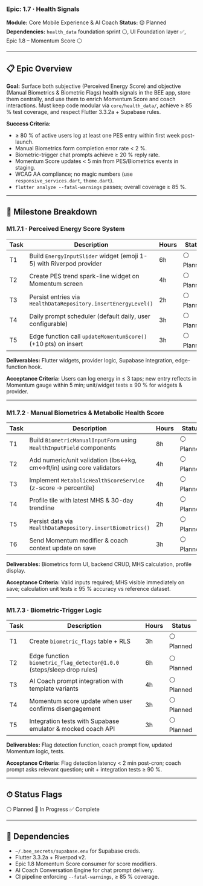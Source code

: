 ### Epic: 1.7 · Health Signals

**Module:** Core Mobile Experience & AI Coach **Status:** 🟡 Planned\
**Dependencies:** `health_data` foundation sprint ⚪, UI Foundation layer ✅,
Epic 1.8 – Momentum Score ⚪

---

## 📋 Epic Overview

**Goal:** Surface both subjective (Perceived Energy Score) and objective (Manual
Biometrics & Biometric Flags) health signals in the BEE app, store them
centrally, and use them to enrich Momentum Score and coach interactions. Must
keep code modular via `core/health_data/`, achieve ≥ 85 % test coverage, and
respect Flutter 3.3.2a + Supabase rules.

**Success Criteria:**

- ≥ 80 % of active users log at least one PES entry within first week
  post-launch.
- Manual Biometrics form completion error rate < 2 %.
- Biometric-trigger chat prompts achieve ≥ 20 % reply rate.
- Momentum Score updates < 5 min from PES/Biometrics events in staging.
- WCAG AA compliance; no magic numbers (use `responsive_services.dart`,
  `theme.dart`).
- `flutter analyze --fatal-warnings` passes; overall coverage ≥ 85 %.

---

## 🏁 Milestone Breakdown

### M1.7.1 · Perceived Energy Score System

| Task | Description                                                         | Hours | Status     |
| ---- | ------------------------------------------------------------------- | ----- | ---------- |
| T1   | Build `EnergyInputSlider` widget (emoji 1-5) with Riverpod provider | 6h    | ⚪ Planned |
| T2   | Create PES trend spark-line widget on Momentum screen               | 4h    | ⚪ Planned |
| T3   | Persist entries via `HealthDataRepository.insertEnergyLevel()`      | 2h    | ⚪ Planned |
| T4   | Daily prompt scheduler (default daily, user configurable)           | 3h    | ⚪ Planned |
| T5   | Edge function call `updateMomentumScore()` (+10 pts) on insert      | 3h    | ⚪ Planned |

**Deliverables:** Flutter widgets, provider logic, Supabase integration,
edge-function hook.

**Acceptance Criteria:** Users can log energy in ≤ 3 taps; new entry reflects in
Momentum gauge within 5 min; unit/widget tests ≥ 90 % for widgets & provider.

---

### M1.7.2 · Manual Biometrics & Metabolic Health Score

| Task | Description                                                          | Hours | Status     |
| ---- | -------------------------------------------------------------------- | ----- | ---------- |
| T1   | Build `BiometricManualInputForm` using `HealthInputField` components | 8h    | ⚪ Planned |
| T2   | Add numeric/unit validation (lbs↔kg, cm↔ft/in) using core validators | 4h    | ⚪ Planned |
| T3   | Implement `MetabolicHealthScoreService` (z-score → percentile)       | 4h    | ⚪ Planned |
| T4   | Profile tile with latest MHS & 30-day trendline                      | 4h    | ⚪ Planned |
| T5   | Persist data via `HealthDataRepository.insertBiometrics()`           | 2h    | ⚪ Planned |
| T6   | Send Momentum modifier & coach context update on save                | 3h    | ⚪ Planned |

**Deliverables:** Biometrics form UI, backend CRUD, MHS calculation, profile
display.

**Acceptance Criteria:** Valid inputs required; MHS visible immediately on save;
calculation unit tests ≥ 95 % accuracy vs reference dataset.

---

### M1.7.3 · Biometric-Trigger Logic

| Task | Description                                                            | Hours | Status     |
| ---- | ---------------------------------------------------------------------- | ----- | ---------- |
| T1   | Create `biometric_flags` table + RLS                                   | 3h    | ⚪ Planned |
| T2   | Edge function `biometric_flag_detector@1.0.0` (steps/sleep drop rules) | 6h    | ⚪ Planned |
| T3   | AI Coach prompt integration with template variants                     | 4h    | ⚪ Planned |
| T4   | Momentum score update when user confirms disengagement                 | 3h    | ⚪ Planned |
| T5   | Integration tests with Supabase emulator & mocked coach API            | 3h    | ⚪ Planned |

**Deliverables:** Flag detection function, coach prompt flow, updated Momentum
logic, tests.

**Acceptance Criteria:** Flag detection latency < 2 min post-cron; coach prompt
asks relevant question; unit + integration tests ≥ 90 %.

---

## ⏱ Status Flags

⚪ Planned 🔵 In Progress ✅ Complete

---

## 🔗 Dependencies

- `~/.bee_secrets/supabase.env` for Supabase creds.
- Flutter 3.3.2a + Riverpod v2.
- Epic 1.8 Momentum Score consumer for score modifiers.
- AI Coach Conversation Engine for chat prompt delivery.
- CI pipeline enforcing `--fatal-warnings`, ≥ 85 % coverage.
